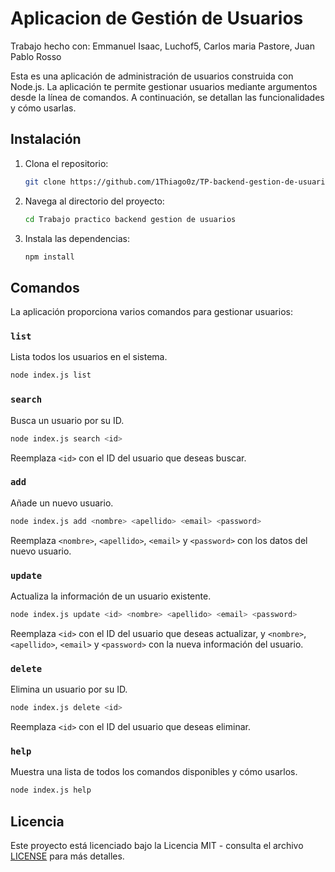 # Aplicacion de Gestión de Usuarios

Trabajo hecho con: Emmanuel Isaac, Luchof5, Carlos maria Pastore, Juan Pablo Rosso

Esta es una aplicación de administración de usuarios construida con Node.js. La aplicación te permite gestionar usuarios mediante argumentos desde la línea de comandos. A continuación, se detallan las funcionalidades y cómo usarlas.

## Instalación

1. Clona el repositorio:

    ```bash
    git clone https://github.com/1Thiago0z/TP-backend-gestion-de-usuarios.git
    ```

2. Navega al directorio del proyecto:

    ```bash
    cd Trabajo practico backend gestion de usuarios
    ```

3. Instala las dependencias:

    ```bash
    npm install
    ```

## Comandos

La aplicación proporciona varios comandos para gestionar usuarios:

### `list`

Lista todos los usuarios en el sistema.

```bash
node index.js list
```

### `search`

Busca un usuario por su ID.

```bash
node index.js search <id>
```

Reemplaza `<id>` con el ID del usuario que deseas buscar.

### `add`

Añade un nuevo usuario.

```bash
node index.js add <nombre> <apellido> <email> <password>
```

Reemplaza `<nombre>`, `<apellido>`, `<email>` y `<password>` con los datos del nuevo usuario.

### `update`

Actualiza la información de un usuario existente.

```bash
node index.js update <id> <nombre> <apellido> <email> <password>
```

Reemplaza `<id>` con el ID del usuario que deseas actualizar, y `<nombre>`, `<apellido>`, `<email>` y `<password>` con la nueva información del usuario.

### `delete`

Elimina un usuario por su ID.

```bash
node index.js delete <id>
```

Reemplaza `<id>` con el ID del usuario que deseas eliminar.

### `help`

Muestra una lista de todos los comandos disponibles y cómo usarlos.

```bash
node index.js help
```

## Licencia

Este proyecto está licenciado bajo la Licencia MIT - consulta el archivo [LICENSE](LICENSE) para más detalles.
